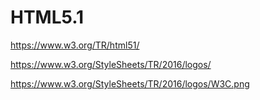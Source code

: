 # HTML5.1  



https://www.w3.org/TR/html51/  


https://www.w3.org/StyleSheets/TR/2016/logos/  

https://www.w3.org/StyleSheets/TR/2016/logos/W3C.png  









